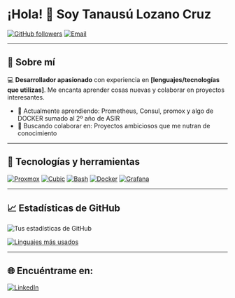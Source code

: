 # ¡Hola! 👋 Soy Tanausú Lozano Cruz

[![GitHub followers](https://img.shields.io/github/followers/TanausuAXCE?label=Seguidores&style=social)](https://github.com/TanausuAXCE)
[![Email](https://img.shields.io/badge/Email-Contactarme-red)](mailto:tanausu.lozano.cruz05@gmail.com)

---

## 🚀 Sobre mí

💻 **Desarrollador apasionado** con experiencia en **[lenguajes/tecnologías que utilizas]**. Me encanta aprender cosas nuevas y colaborar en proyectos interesantes.

- 🌱 Actualmente aprendiendo: Prometheus, Consul, promox y algo de DOCKER sumado al 2º año de ASIR
- 👯 Buscando colaborar en: Proyectos ambiciosos que me nutran de conocimiento


---

## 🔧 Tecnologías y herramientas

[![Proxmox](https://img.shields.io/badge/Proxmox-E57000?style=flat-square&logo=proxmox&logoColor=white)](https://github.com/proxmox)
[![Cubic](https://img.shields.io/badge/Cubic-0078D6?style=flat-square&logo=cubic&logoColor=white)](https://github.com/PJ-Singh-001/Cubic)
[![Bash](https://img.shields.io/badge/Bash-4EAA25?style=flat-square&logo=gnubash&logoColor=white)](https://github.com/wolandark/BASH_Scripts_For_Everyone)
[![Docker](https://img.shields.io/badge/Docker-2496ED?style=flat-square&logo=docker&logoColor=white)](https://github.com/docker)
[![Grafana](https://img.shields.io/badge/Grafana-F46800?style=flat-square&logo=grafana&logoColor=white)](https://github.com/grafana)

---

## 📈 Estadísticas de GitHub

![Tus estadísticas de GitHub](https://github-readme-stats.vercel.app/api?username=TanausuAXCE&show_icons=true&theme=radical)

[![Linguajes más usados](https://github-readme-stats.vercel.app/api/top-langs/?username=TanausuAXCE&layout=compact&theme=radical)](https://github.com/anuraghazra/github-readme-stats)

---

## 🌐 Encuéntrame en:

[![LinkedIn](https://img.shields.io/badge/LinkedIn-blue?style=flat-square&logo=linkedin&logoColor=white)](https://www.linkedin.com/in/tanausú-lozano-cruz-6b7657305/)


